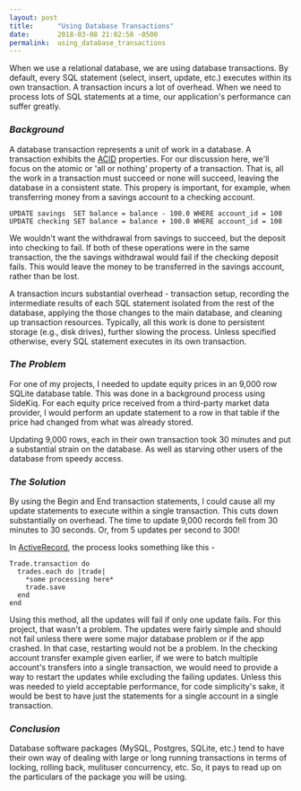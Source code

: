 ```yaml
---
layout: post
title:      "Using Database Transactions"
date:       2018-03-08 21:02:58 -0500
permalink:  using_database_transactions
---
```



When we use a relational database, we are using database transactions. By default, every SQL statement (select, insert, update, etc.) executes within its own transaction. A transaction incurs a lot of overhead. When we need to process lots of SQL statements at a time, our application's performance can suffer greatly.
### *Background*
A database transaction represents a unit of work in a database. A transaction exhibits the [ACID](https://en.wikipedia.org/wiki/ACID) properties. For our discussion here, we'll focus on the atomic or 'all or nothing' property of a transaction. That is, all the work in a transaction must succeed or none will succeed, leaving the database in a consistent state. This propery is important, for example, when transferring money from a savings account to a checking account. 
```
UPDATE savings  SET balance = balance - 100.0 WHERE account_id = 100
UPDATE checking SET balance = balance + 100.0 WHERE account_id = 100
```
We wouldn't want the withdrawal from savings to succeed, but the deposit into checking to fail. If both of these operations were in the same transaction, the the savings withdrawal would fail if the checking deposit fails. This would leave the money to be transferred in the savings account, rather than be lost.

A transaction incurs substantial overhead - transaction setup, recording the intermediate results of each SQL statement isolated from the rest of the database, applying the those changes to the main database, and cleaning up transaction resources. Typically, all this work is done to persistent storage (e.g., disk drives), further slowing the process. Unless specified otherwise, every SQL statement executes in its own transaction.
### *The Problem*
For one of my projects, I needed to update equity prices in an 9,000 row SQLite database table. This was done in a background process using SideKiq. For each equity price received from a third-party market data provider, I would perform an update statement to a row in that table if the price had changed from what was already stored.

Updating 9,000 rows, each in their own transaction took 30 minutes and put a substantial strain on the database. As well as starving other users of the database from speedy access.
### *The Solution*
By using the Begin and End transaction statements, I could cause all my update statements to execute within a single transaction. This cuts down substantially on overhead. The time to update 9,000 records fell from 30 minutes to 30 seconds. Or, from 5 updates per second to 300!

In [ActiveRecord](http://api.rubyonrails.org/v5.0/classes/ActiveRecord/Transactions/ClassMethods.html), the process looks something like this -

```
Trade.transaction do
  trades.each do |trade|
    *some processing here*
    trade.save
  end
end
```

Using this method, all the updates will fail if only one update fails.  For this project, that wasn't a problem. The updates were fairly simple and should not fail unless there were some major database problem or if the app crashed. In that case, restarting would not be a problem. In the checking account transfer example given earlier, if we were to batch multiple account's transfers into a single transaction, we would need to provide a way to restart the updates while excluding the failing updates. Unless this was needed to yield acceptable performance, for code simplicity's sake, it would be best to have just the statements for a single account in a single transaction.
### *Conclusion*
Database software packages (MySQL, Postgres, SQLite, etc.) tend to have their own way of dealing with large or long running transactions in terms of locking, rolling back, mulituser concurrency, etc. So, it pays to read up on the particulars of the package you will be using.

